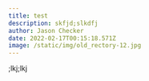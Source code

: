```yaml
---
title: test
description: skfjd;slkdfj
author: Jason Checker
date: 2022-02-17T00:15:18.571Z
image: /static/img/old_rectory-12.jpg
---
```

;lkj;lkj
